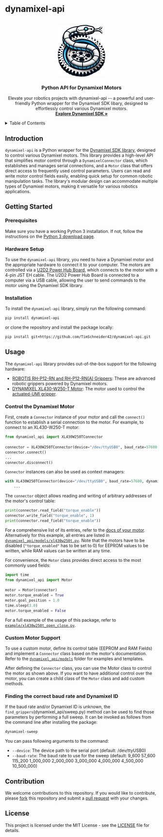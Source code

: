 # dynamixel-api


<!-- PROJECT LOGO -->
<br />
<div align="center">
  <a href="https://github.com/TimSchneider42/dynamixel-api">
    <img src="https://raw.githubusercontent.com/TimSchneider42/dynamixel-api/master/docs/python_dynamixel_api_logo.png" alt="dynamixel_api" height="170">
  </a>

  <h3 align="center">Python API for Dynamixel Motors</h3>

  <p align="center">
    Elevate your robotics projects with dynamixel-api -- a powerful and user-friendly Python wrapper for the Dynamixel SDK libary, designed to effortlessly control various Dynamixel motors.
    <br />
    <a href="https://emanual.robotis.com/docs/en/software/dynamixel/dynamixel_sdk/overview/"><strong>Explore Dynamixel SDK »</strong></a>
</div>


<!-- TABLE OF CONTENTS -->
<details>
  <summary>Table of Contents</summary>
  <ol>
    <li>
      <a href="#introduction">Introduction</a>
    </li>
    <li>
      <a href="#getting-started">Getting Started</a>
      <ol>
        <li>
          <a href="#prerequisites">Prerequisites</a>
        </li>
        <li>
          <a href="#hardware-setup">Hardware Setup</a>
        </li>
        <li>
          <a href="#installation">Installation</a>
        </li>
      </ol>
    </li>
    <li>
      <a href="#usage">Usage</a>
      <ol>
        <li>
            <a href="#control-the-dynamixel-motor">Control the Dynamixel Motor</a>
        </li>
        <li>
            <a href="#custom-motor-support">Custom Motor Support</a>
        </li>
      </ol>
    </li>
    <li>
      <a href="#contribution">Contribution</a>
    </li>
    <li>
        <a href="#license">License</a>
    </li>
  </ol>
</details>


<!-- INTRODUCTION -->
## Introduction
`dynamixel-api` is a Python wrapper for the [Dynamixel SDK library](https://emanual.robotis.com/docs/en/software/dynamixel/dynamixel_sdk/overview/), designed to control various Dynamixel motors. This library provides a high-level API that simplifies motor control through a `DynamixelConnector` class, which establishes and manages serial connections, and a `Motor` class that offers direct access to frequently used control parameters. Users can read and write motor control fields easily, enabling quick setup for common robotic manipulation tasks. The library's modular design can accommodate multiple types of Dynamixel motors, making it versatile for various robotics applications.


<!-- GETTING STARTED -->
## Getting Started

### Prerequisites
Make sure you have a working Python 3 installation. If not, follow the instructions on the <a href="https://www.python.org/downloads/">Python 3 download page</a>.

### Hardware Setup
To use the `dynamixel-api` library, you need to have a Dynamixel motor and the appropriate hardware to connect it to your computer. The motors are controlled via a <a href="https://emanual.robotis.com/docs/en/parts/interface/u2d2_power_hub/">U2D2 Power Hub Board</a>, which connects to the motor with a 4-pin JST EH cable. The U2D2 Power Hub Board is connected to a computer via a USB cable, allowing the user to send commands to the motor using the Dynamixel SDK library.

### Installation
To install the `dynamixel-api` library, simply run the following command:
```sh
pip install dynamixel-api
```

or clone the repository and install the package locally:
```sh
pip install git+https://github.com/TimSchneider42/dynamixel-api.git
```

## Usage
The `dynamixel-api` library provides out-of-the-box support for the following hardware:
- [ROBOTIS RH-P12-RN and RH-P12-RN(A) Grippers](https://emanual.robotis.com/docs/en/platform/rh_p12_rn/): These are advanced robotic grippers powered by Dynamixel motors.
- [DYNAMIXEL XL430-W250-T Motor](https://emanual.robotis.com/docs/en/dxl/x/xl430-w250/): The motor used to control the [actuated-UMI gripper](https://github.com/actuated-umi/actuated-umi-gripper).

### Control the Dynamixel Motor

First, create a `Connector` instance of your motor and call the `connect()` function to establish a serial connection to the motor. For example, to connect to an XL430-W250-T motor:

```python
from dynamixel_api import XL430W250TConnector

connector = XL430W250TConnector(device="/dev/ttyUSB0", baud_rate=57600, dynamixel_id=1)
connector.connect()
...
connector.disconnect()
```

`Connector` instances can also be used as context managers:

```python
with XL430W250TConnector(device="/dev/ttyUSB0", baud_rate=57600, dynamixel_id=1) as connector:
    ...
```

The `connector` object allows reading and writing of arbitrary addresses of the motor's control table:

```python
print(connector.read_field("torque_enable"))
connector.write_field("torque_enable", 1)
print(connector.read_field("torque_enable"))
```

For a comprehensive list of its entries, refer to the [docs of your motor](https://emanual.robotis.com/docs/en/software/dynamixel/dynamixel_sdk/overview/).
Alternatively for this example, all entries are listed in [`dynamixel_api/models/xl430w250t.py`](dynamixel_api/models/xl430w250t.py).
Note that the motors have to be disabled (`"torque_enabled"` has to be set to 0) for EEPROM values to be written, while RAM values can be written at any time.

For convenience, the `Motor` class provides direct access to the most commonly used fields:

```python
import time
from dynamixel_api import Motor

motor = Motor(connector)
motor.torque_enabled = True
motor.goal_position = 1.0
time.sleep(3.0)
motor.torque_enabled = False
```

For a full example of the usage of this package, refer to [`example/xl430w250t_open_close.py`](example/xl430w250t_open_close.py).

### Custom Motor Support
To use a custom motor, define its control table (EEPROM and RAM Fields) and implement a `Connector` class based on the motor's documentation. Refer to the [`dynamixel_api/models`](dynamixel_api/models) folder for examples and templates.

After defining the `Connector` class, you can use the Motor class to control the motor as shown above. If you want to have additional control over the motor, you can create a child class of the `Motor` class and add custom methods.

### Finding the correct baud rate and Dynamixel ID
If the baud rate and/or Dynamixel ID is unknown, the `find_grippers`(dynamixel_api/sweep.py) method can be used to find those parameters by performing a full sweep. It can be invoked as follows from the command line after installing the package:

```sh
dynamixel-sweep
```

You can pass following arguments to the command:
- `--device`: The device path to the serial port (default: /dev/ttyUSB0)
- `--baud-rate`: The baud rate to use for the sweep (default: 9_600 57_600 115_200 1_000_000 2_000_000 3_000_000 4_000_000 4_500_000 10_500_000)


<!-- CONTRIBUTION -->
## Contribution
We welcome contributions to this repository. If you would like to contribute, please <a href="https://github.com/TimSchneider42/dynamixel-api/fork">fork</a> this repository and submit a <a href="https://github.com/TimSchneider42/dynamixel-api/compare">pull request</a> with your changes.


<!-- LICENDE -->
## License
This project is licensed under the MIT License - see the [LICENSE](LICENSE) file for details.
